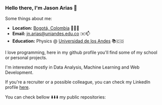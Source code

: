 ### Hello there, I'm Jason Arias 👋

<!--
**JsNcAr/JsNcAr** is a ✨ _special_ ✨ repository because its `README.md` (this file) appears on your GitHub profile.

Here are some ideas to get you started:

- 🔭 I’m currently working on ...
- 🌱 I’m currently learning ...
- 👯 I’m looking to collaborate on ...
- 🤔 I’m looking for help with ...
- 💬 Ask me about ...
- 📫 How to reach me: ...
- 😄 Pronouns: ...
- ⚡ Fun fact: ...
-->

Some things about me:

- **Location:** <a href="https://www.google.com/maps/search/bogot%C3%A1/@4.6486259,-74.2478946,11z" target="_blank">Bogotá, Colombia</a> 📍🇨🇴
- **Email:** jn.arias@uniandes.edu.co ✉️📫
- **Education:** Physics @ <a href="[https://uniandes.edu.co](https://uniandes.edu.co/en)" target="_blank">Universidad de los Andes</a> 📚🇨🇴
 
I love programming, here in my github profile you'll find some of my school or personal projects.

I'm interested mostly in Data Analysis, Machine Learning and Web Development.

If you're a recruiter or a possible colleague, you can check my LinkedIn profile [here](https://www.linkedin.com/in/jason-nicolas-arias-gomez-50127b248/).

You can check bellow ⬇️⬇️⬇️ my public repositories:
